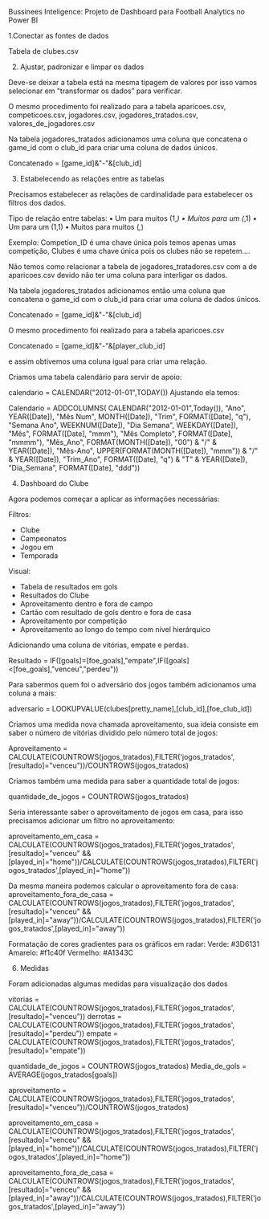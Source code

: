 Bussinees Inteligence: Projeto de Dashboard para Football Analytics no Power BI

1.Conectar as fontes de dados

Tabela de clubes.csv

2. Ajustar, padronizar e  limpar os dados

Deve-se deixar a tabela está na mesma tipagem de valores por isso vamos selecionar em "transformar os dados” para verificar.

O mesmo procedimento foi realizado para a tabela aparicoes.csv, competicoes.csv, jogadores.csv, jogadores_tratados.csv, valores_de_jogadores.csv

Na tabela jogadores_tratados adicionamos uma coluna que concatena o game_id com o club_id para criar uma coluna de dados únicos.

Concatenado = [game_id]&"-"&[club_id]

3. Estabelecendo as relações entre as tabelas

Precisamos estabelecer as relações de cardinalidade para estabelecer os filtros dos dados.


Tipo de relação entre tabelas: 
• Um para muitos (1,*) 
• Muitos para um (*,1) 
• Um para um (1,1) 
• Muitos para muitos (*,*)

Exemplo: Competion_ID é uma chave única pois temos apenas umas competição, Clubes é uma chave única pois os clubes não se repetem….

Não temos como relacionar a tabela de jogadores_tratadores.csv com a de aparicoes.csv devido não ter uma coluna para interligar os dados. 

Na tabela jogadores_tratados adicionamos então uma coluna que concatena o game_id com o club_id para criar uma coluna de dados únicos.

Concatenado = [game_id]&"-"&[club_id]

O mesmo procedimento foi realizado para a tabela aparicoes.csv

Concatenado = [game_id]&"-"&[player_club_id]

e assim obtivemos uma coluna igual para criar uma relação.

Criamos uma tabela calendário para servir de apoio:

calendario = CALENDAR("2012-01-01",TODAY())
Ajustando ela temos:

Calendario = ADDCOLUMNS(
CALENDAR("2012-01-01",Today()),
"Ano", YEAR([Date]),
            "Mês Num", MONTH([Date]),
            "Trim", FORMAT([Date], "q"),
            "Semana Ano", WEEKNUM([Date]),
            "Dia Semana", WEEKDAY([Date]),
            "Mês", FORMAT([Date], "mmm"),
            "Mês Completo", FORMAT([Date], "mmmm"),
            "Mês_Ano", FORMAT(MONTH([Date]), "00") & "/" & YEAR([Date]),
            "Mês-Ano", UPPER(FORMAT(MONTH([Date]), "mmm")) & "/" & YEAR([Date]),
            "Trim_Ano", FORMAT([Date], "q") & "T" & YEAR([Date]),
            "Dia_Semana", FORMAT([Date], "ddd"))

4. Dashboard do Clube

Agora podemos começar a aplicar as informações necessárias:

Filtros:
- Clube
- Campeonatos
- Jogou em 
- Temporada

Visual:
- Tabela de resultados em gols
- Resultados do Clube 
- Aproveitamento dentro e fora de campo
- Cartão com resultado de gols dentro e fora de casa
- Aproveitamento por competição
- Aproveitamento ao longo do tempo com nível hierárquico

Adicionando uma coluna de vitórias, empate e perdas.

Resultado = IF([goals]=[foe_goals],"empate",IF([goals]<[foe_goals],"venceu","perdeu"))

Para sabermos quem foi o adversário dos jogos também adicionamos uma coluna a mais:
 
adversario = LOOKUPVALUE(clubes[pretty_name],[club_id],[foe_club_id])

Criamos uma medida nova chamada aproveitamento, sua ideia consiste em saber o número de vitórias dividido pelo número total de jogos:

Aproveitamento = CALCULATE(COUNTROWS(jogos_tratados),FILTER('jogos_tratados',[resultado]="venceu"))/COUNTROWS(jogos_tratados)
 
Criamos também uma medida para saber a quantidade total de jogos:

quantidade_de_jogos = COUNTROWS(jogos_tratados)
 
Seria interessante saber o aproveitamento de jogos em casa, para isso precisamos adicionar um filtro no aproveitamento:
 
aproveitamento_em_casa = CALCULATE(COUNTROWS(jogos_tratados),FILTER('jogos_tratados',[resultado]="venceu" && [played_in]="home"))/CALCULATE(COUNTROWS(jogos_tratados),FILTER('jogos_tratados',[played_in]="home"))
 
Da mesma maneira podemos calcular o aproveitamento fora de casa:
aproveitamento_fora_de_casa = CALCULATE(COUNTROWS(jogos_tratados),FILTER('jogos_tratados',[resultado]="venceu" && [played_in]="away"))/CALCULATE(COUNTROWS(jogos_tratados),FILTER('jogos_tratados',[played_in]="away"))
 
Formatação de cores gradientes para os gráficos em radar:
Verde: #3D6131
Amarelo: #f1c40f
Vermelho: #A1343C

6. Medidas

Foram adicionadas algumas medidas para visualização dos dados

vitorias = CALCULATE(COUNTROWS(jogos_tratados),FILTER('jogos_tratados',[resultado]="venceu"))
derrotas = CALCULATE(COUNTROWS(jogos_tratados),FILTER('jogos_tratados',[resultado]="perdeu"))
empate = CALCULATE(COUNTROWS(jogos_tratados),FILTER('jogos_tratados',[resultado]="empate"))

quantidade_de_jogos = COUNTROWS(jogos_tratados)
Media_de_gols = AVERAGE(jogos_tratados[goals])

aproveitamento = CALCULATE(COUNTROWS(jogos_tratados),FILTER('jogos_tratados',[resultado]="venceu"))/COUNTROWS(jogos_tratados)

aproveitamento_em_casa = CALCULATE(COUNTROWS(jogos_tratados),FILTER('jogos_tratados',[resultado]="venceu" && [played_in]="home"))/CALCULATE(COUNTROWS(jogos_tratados),FILTER('jogos_tratados',[played_in]="home"))

aproveitamento_fora_de_casa = CALCULATE(COUNTROWS(jogos_tratados),FILTER('jogos_tratados',[resultado]="venceu" && [played_in]="away"))/CALCULATE(COUNTROWS(jogos_tratados),FILTER('jogos_tratados',[played_in]="away"))

